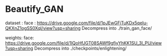 # Beautify_GAN


dataset : 
        face : 
                    https://drive.google.com/file/d/1pJEwGFiTuKDx5qeIu-QKXnZ1ogSS0Xql/view?usp=sharing
                    Decompress into ./train_gan_face/
                    
weights:
        face:
                    https://drive.google.com/file/d/1lQoHfJGT08SAWf9gfiyYhKK1SU_3l_PU/view?usp=sharing
                    Decompress into ./checkpoints/enlightening/
